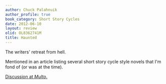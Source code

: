 ```yaml
---
author: Chuck Palahnuik
author_profile: true
book_category: Short Story Cycles
date: 2012-06-10
layout: review
olid: OL8362741M
title: Haunted
---
```


The writers' retreat from hell. 

Mentioned in an article listing several short story cycle style novels that I'm fond of (or was at the time).

[Discussion at *Multo*.](https://multoghost.wordpress.com/2012/06/10/stories-for-the-short-attention-span/)